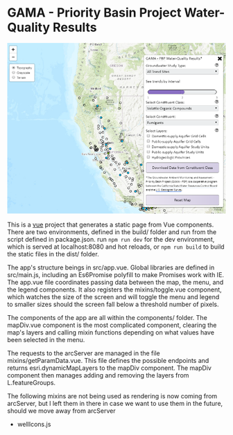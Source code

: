 # GAMA - Priority Basin Project Water-Quality Results
![screenshot](./screenshot.png)


This is a [vue](vuejs.org) project that generates a static page from Vue components. There are two environments, defined in the build/ folder and run from the script defined in package.json. run ```npm run dev``` for the dev environment, which is served at localhost:8080 and hot reloads, or ```npm run build``` to build the static files in the dist/ folder.

The app's structure beings in src/app.vue. Global libraries are defined in src/main.js, including an Es6Promise polyfill to make Promises work with IE. The app.vue file coordinates passing data between the map, the menu, and the legend components. It also registers the mixins/toggle.vue component, which watches the size of the screen and will toggle the menu and legend to smaller sizes should the screen fall below a threshold number of pixels.

The components of the app are all within the components/ folder. The mapDiv.vue component is the most complicated component, clearing the map's layers and calling mixin functions depending on what values have been selected in the menu. 

The requests to the arcServer are managed in the file mixins/getParamData.vue. This file defines the possible endpoints and returns esri.dynamicMapLayers to the mapDiv component. The mapDiv component then manages adding and removing the layers from L.featureGroups.

The following mixins are not being used as rendering is now coming from arcServer, but I left them in there in case we want to use them in the future, should we move away from arcServer
- wellIcons.js


